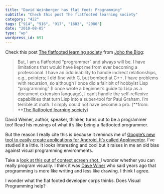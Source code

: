```yaml
---
title: "David Weinberger has flat feet: Programming"
subtitle: "Check this post The flatfooted learning society"
category: "422"
tags: ["914", "916", "917", "1683", "2080"]
date: "2010-08-05"
type: "wp"
wordpress_id: 691
---
```

Check this post [The flatfooted learning society](http://www.hyperorg.com/blogger/2010/08/02/the-flatfooted-learning-society/) from [Joho the Blog](http://www.hyperorg.com/blogger/feed/):
> But, I am a flatfooted “programmer” and always will be. I have limitations that would have kept me from ever becoming a professional. I have an odd inability to handle indirect relationships, e.g., pointers; I did fine with C, but bombed at C++. I have problems with recursion, so although I once did a fair bit of hobbyist Lisp “programming” (I once wrote a beginner’s guide to Lisp as a document extension language), I can’t handle the self-reflexive capabilities that turn Lisp into a super-tool for Paul Graham. I’m terrible at math. I simply could not have become a pro. (**from: **[The flatfooted learning society](http://www.hyperorg.com/blogger/2010/08/02/the-flatfooted-learning-society/))

David Weiner, author, speaker, thinker, turns out to be a programmer too! Read his musings of what it’s like being a flatfooted programmer.

But the reason I really cite this is because it reminds me of [Google’s new tool to easily create applications for Android. It’s called AppInventor](http://appinventor.googlelabs.com/about/). I’ve studied it a little. It looks interesting and cool but it raises in me an old bias against visual programming environments.

Take a [look at this out of context screen shot. ](http://appinventor.googlelabs.com/learn/tutorials/molemash/MoleMashAssets/MoveMole.png)I wonder whether you can really program visually. I think it was [Dave Winer](http://www.scripting.com/) who said years ago that programming is more like writing and less like drawing. I think I agree.

I wonder what the flat footed developer corps thinks. Does Visual Programming help?